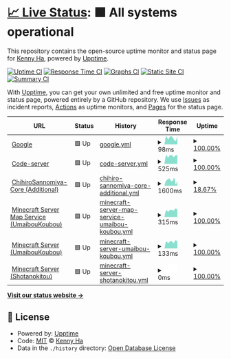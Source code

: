# [📈 Live Status](https://up.kinokonoko.io): <!--live status--> **🟩 All systems operational**

This repository contains the open-source uptime monitor and status page for [Kenny Ha](kinokonoko.io), powered by [Upptime](https://github.com/upptime/upptime).

[![Uptime CI](https://github.com/altkennyh2l/upptime/workflows/Uptime%20CI/badge.svg)](https://github.com/altkennyh2l/upptime/actions?query=workflow%3A%22Uptime+CI%22)
[![Response Time CI](https://github.com/altkennyh2l/upptime/workflows/Response%20Time%20CI/badge.svg)](https://github.com/altkennyh2l/upptime/actions?query=workflow%3A%22Response+Time+CI%22)
[![Graphs CI](https://github.com/altkennyh2l/upptime/workflows/Graphs%20CI/badge.svg)](https://github.com/altkennyh2l/upptime/actions?query=workflow%3A%22Graphs+CI%22)
[![Static Site CI](https://github.com/altkennyh2l/upptime/workflows/Static%20Site%20CI/badge.svg)](https://github.com/altkennyh2l/upptime/actions?query=workflow%3A%22Static+Site+CI%22)
[![Summary CI](https://github.com/altkennyh2l/upptime/workflows/Summary%20CI/badge.svg)](https://github.com/altkennyh2l/upptime/actions?query=workflow%3A%22Summary+CI%22)

With [Upptime](https://upptime.js.org), you can get your own unlimited and free uptime monitor and status page, powered entirely by a GitHub repository. We use [Issues](https://github.com/altkennyh2l/upptime/issues) as incident reports, [Actions](https://github.com/altkennyh2l/upptime/actions) as uptime monitors, and [Pages](https://up.kinokonoko.io) for the status page.

<!--start: status pages-->
<!-- This summary is generated by Upptime (https://github.com/upptime/upptime) -->
<!-- Do not edit this manually, your changes will be overwritten -->
<!-- prettier-ignore -->
| URL | Status | History | Response Time | Uptime |
| --- | ------ | ------- | ------------- | ------ |
| <img alt="" src="https://favicons.githubusercontent.com/www.google.com" height="13"> [Google](https://www.google.com) | 🟩 Up | [google.yml](https://github.com/altkennyh2l/upptime/commits/HEAD/history/google.yml) | <details><summary><img alt="Response time graph" src="./graphs/google/response-time-week.png" height="20"> 98ms</summary><br><a href="https://up.kinokonoko.io/history/google"><img alt="Response time 111" src="https://img.shields.io/endpoint?url=https%3A%2F%2Fraw.githubusercontent.com%2Faltkennyh2l%2Fupptime%2FHEAD%2Fapi%2Fgoogle%2Fresponse-time.json"></a><br><a href="https://up.kinokonoko.io/history/google"><img alt="24-hour response time 89" src="https://img.shields.io/endpoint?url=https%3A%2F%2Fraw.githubusercontent.com%2Faltkennyh2l%2Fupptime%2FHEAD%2Fapi%2Fgoogle%2Fresponse-time-day.json"></a><br><a href="https://up.kinokonoko.io/history/google"><img alt="7-day response time 98" src="https://img.shields.io/endpoint?url=https%3A%2F%2Fraw.githubusercontent.com%2Faltkennyh2l%2Fupptime%2FHEAD%2Fapi%2Fgoogle%2Fresponse-time-week.json"></a><br><a href="https://up.kinokonoko.io/history/google"><img alt="30-day response time 94" src="https://img.shields.io/endpoint?url=https%3A%2F%2Fraw.githubusercontent.com%2Faltkennyh2l%2Fupptime%2FHEAD%2Fapi%2Fgoogle%2Fresponse-time-month.json"></a><br><a href="https://up.kinokonoko.io/history/google"><img alt="1-year response time 111" src="https://img.shields.io/endpoint?url=https%3A%2F%2Fraw.githubusercontent.com%2Faltkennyh2l%2Fupptime%2FHEAD%2Fapi%2Fgoogle%2Fresponse-time-year.json"></a></details> | <details><summary><a href="https://up.kinokonoko.io/history/google">100.00%</a></summary><a href="https://up.kinokonoko.io/history/google"><img alt="All-time uptime 100.00%" src="https://img.shields.io/endpoint?url=https%3A%2F%2Fraw.githubusercontent.com%2Faltkennyh2l%2Fupptime%2FHEAD%2Fapi%2Fgoogle%2Fuptime.json"></a><br><a href="https://up.kinokonoko.io/history/google"><img alt="24-hour uptime 100.00%" src="https://img.shields.io/endpoint?url=https%3A%2F%2Fraw.githubusercontent.com%2Faltkennyh2l%2Fupptime%2FHEAD%2Fapi%2Fgoogle%2Fuptime-day.json"></a><br><a href="https://up.kinokonoko.io/history/google"><img alt="7-day uptime 100.00%" src="https://img.shields.io/endpoint?url=https%3A%2F%2Fraw.githubusercontent.com%2Faltkennyh2l%2Fupptime%2FHEAD%2Fapi%2Fgoogle%2Fuptime-week.json"></a><br><a href="https://up.kinokonoko.io/history/google"><img alt="30-day uptime 100.00%" src="https://img.shields.io/endpoint?url=https%3A%2F%2Fraw.githubusercontent.com%2Faltkennyh2l%2Fupptime%2FHEAD%2Fapi%2Fgoogle%2Fuptime-month.json"></a><br><a href="https://up.kinokonoko.io/history/google"><img alt="1-year uptime 100.00%" src="https://img.shields.io/endpoint?url=https%3A%2F%2Fraw.githubusercontent.com%2Faltkennyh2l%2Fupptime%2FHEAD%2Fapi%2Fgoogle%2Fuptime-year.json"></a></details>
| <img alt="" src="https://favicons.githubusercontent.com/code.kinokonoko.io" height="13"> [Code-server](https://code.kinokonoko.io) | 🟩 Up | [code-server.yml](https://github.com/altkennyh2l/upptime/commits/HEAD/history/code-server.yml) | <details><summary><img alt="Response time graph" src="./graphs/code-server/response-time-week.png" height="20"> 525ms</summary><br><a href="https://up.kinokonoko.io/history/code-server"><img alt="Response time 553" src="https://img.shields.io/endpoint?url=https%3A%2F%2Fraw.githubusercontent.com%2Faltkennyh2l%2Fupptime%2FHEAD%2Fapi%2Fcode-server%2Fresponse-time.json"></a><br><a href="https://up.kinokonoko.io/history/code-server"><img alt="24-hour response time 436" src="https://img.shields.io/endpoint?url=https%3A%2F%2Fraw.githubusercontent.com%2Faltkennyh2l%2Fupptime%2FHEAD%2Fapi%2Fcode-server%2Fresponse-time-day.json"></a><br><a href="https://up.kinokonoko.io/history/code-server"><img alt="7-day response time 525" src="https://img.shields.io/endpoint?url=https%3A%2F%2Fraw.githubusercontent.com%2Faltkennyh2l%2Fupptime%2FHEAD%2Fapi%2Fcode-server%2Fresponse-time-week.json"></a><br><a href="https://up.kinokonoko.io/history/code-server"><img alt="30-day response time 546" src="https://img.shields.io/endpoint?url=https%3A%2F%2Fraw.githubusercontent.com%2Faltkennyh2l%2Fupptime%2FHEAD%2Fapi%2Fcode-server%2Fresponse-time-month.json"></a><br><a href="https://up.kinokonoko.io/history/code-server"><img alt="1-year response time 553" src="https://img.shields.io/endpoint?url=https%3A%2F%2Fraw.githubusercontent.com%2Faltkennyh2l%2Fupptime%2FHEAD%2Fapi%2Fcode-server%2Fresponse-time-year.json"></a></details> | <details><summary><a href="https://up.kinokonoko.io/history/code-server">100.00%</a></summary><a href="https://up.kinokonoko.io/history/code-server"><img alt="All-time uptime 99.96%" src="https://img.shields.io/endpoint?url=https%3A%2F%2Fraw.githubusercontent.com%2Faltkennyh2l%2Fupptime%2FHEAD%2Fapi%2Fcode-server%2Fuptime.json"></a><br><a href="https://up.kinokonoko.io/history/code-server"><img alt="24-hour uptime 100.00%" src="https://img.shields.io/endpoint?url=https%3A%2F%2Fraw.githubusercontent.com%2Faltkennyh2l%2Fupptime%2FHEAD%2Fapi%2Fcode-server%2Fuptime-day.json"></a><br><a href="https://up.kinokonoko.io/history/code-server"><img alt="7-day uptime 100.00%" src="https://img.shields.io/endpoint?url=https%3A%2F%2Fraw.githubusercontent.com%2Faltkennyh2l%2Fupptime%2FHEAD%2Fapi%2Fcode-server%2Fuptime-week.json"></a><br><a href="https://up.kinokonoko.io/history/code-server"><img alt="30-day uptime 99.92%" src="https://img.shields.io/endpoint?url=https%3A%2F%2Fraw.githubusercontent.com%2Faltkennyh2l%2Fupptime%2FHEAD%2Fapi%2Fcode-server%2Fuptime-month.json"></a><br><a href="https://up.kinokonoko.io/history/code-server"><img alt="1-year uptime 99.96%" src="https://img.shields.io/endpoint?url=https%3A%2F%2Fraw.githubusercontent.com%2Faltkennyh2l%2Fupptime%2FHEAD%2Fapi%2Fcode-server%2Fuptime-year.json"></a></details>
| <img alt="" src="https://favicons.githubusercontent.com/cs-webhook.herokuapp.com" height="13"> [ChihiroSannomiya-Core (Additional)](https://cs-webhook.herokuapp.com/) | 🟩 Up | [chihiro-sannomiya-core-additional.yml](https://github.com/altkennyh2l/upptime/commits/HEAD/history/chihiro-sannomiya-core-additional.yml) | <details><summary><img alt="Response time graph" src="./graphs/chihiro-sannomiya-core-additional/response-time-week.png" height="20"> 1600ms</summary><br><a href="https://up.kinokonoko.io/history/chihiro-sannomiya-core-additional"><img alt="Response time 611" src="https://img.shields.io/endpoint?url=https%3A%2F%2Fraw.githubusercontent.com%2Faltkennyh2l%2Fupptime%2FHEAD%2Fapi%2Fchihiro-sannomiya-core-additional%2Fresponse-time.json"></a><br><a href="https://up.kinokonoko.io/history/chihiro-sannomiya-core-additional"><img alt="24-hour response time 6350" src="https://img.shields.io/endpoint?url=https%3A%2F%2Fraw.githubusercontent.com%2Faltkennyh2l%2Fupptime%2FHEAD%2Fapi%2Fchihiro-sannomiya-core-additional%2Fresponse-time-day.json"></a><br><a href="https://up.kinokonoko.io/history/chihiro-sannomiya-core-additional"><img alt="7-day response time 1600" src="https://img.shields.io/endpoint?url=https%3A%2F%2Fraw.githubusercontent.com%2Faltkennyh2l%2Fupptime%2FHEAD%2Fapi%2Fchihiro-sannomiya-core-additional%2Fresponse-time-week.json"></a><br><a href="https://up.kinokonoko.io/history/chihiro-sannomiya-core-additional"><img alt="30-day response time 617" src="https://img.shields.io/endpoint?url=https%3A%2F%2Fraw.githubusercontent.com%2Faltkennyh2l%2Fupptime%2FHEAD%2Fapi%2Fchihiro-sannomiya-core-additional%2Fresponse-time-month.json"></a><br><a href="https://up.kinokonoko.io/history/chihiro-sannomiya-core-additional"><img alt="1-year response time 611" src="https://img.shields.io/endpoint?url=https%3A%2F%2Fraw.githubusercontent.com%2Faltkennyh2l%2Fupptime%2FHEAD%2Fapi%2Fchihiro-sannomiya-core-additional%2Fresponse-time-year.json"></a></details> | <details><summary><a href="https://up.kinokonoko.io/history/chihiro-sannomiya-core-additional">18.67%</a></summary><a href="https://up.kinokonoko.io/history/chihiro-sannomiya-core-additional"><img alt="All-time uptime 79.78%" src="https://img.shields.io/endpoint?url=https%3A%2F%2Fraw.githubusercontent.com%2Faltkennyh2l%2Fupptime%2FHEAD%2Fapi%2Fchihiro-sannomiya-core-additional%2Fuptime.json"></a><br><a href="https://up.kinokonoko.io/history/chihiro-sannomiya-core-additional"><img alt="24-hour uptime 0.03%" src="https://img.shields.io/endpoint?url=https%3A%2F%2Fraw.githubusercontent.com%2Faltkennyh2l%2Fupptime%2FHEAD%2Fapi%2Fchihiro-sannomiya-core-additional%2Fuptime-day.json"></a><br><a href="https://up.kinokonoko.io/history/chihiro-sannomiya-core-additional"><img alt="7-day uptime 18.67%" src="https://img.shields.io/endpoint?url=https%3A%2F%2Fraw.githubusercontent.com%2Faltkennyh2l%2Fupptime%2FHEAD%2Fapi%2Fchihiro-sannomiya-core-additional%2Fuptime-week.json"></a><br><a href="https://up.kinokonoko.io/history/chihiro-sannomiya-core-additional"><img alt="30-day uptime 81.28%" src="https://img.shields.io/endpoint?url=https%3A%2F%2Fraw.githubusercontent.com%2Faltkennyh2l%2Fupptime%2FHEAD%2Fapi%2Fchihiro-sannomiya-core-additional%2Fuptime-month.json"></a><br><a href="https://up.kinokonoko.io/history/chihiro-sannomiya-core-additional"><img alt="1-year uptime 79.78%" src="https://img.shields.io/endpoint?url=https%3A%2F%2Fraw.githubusercontent.com%2Faltkennyh2l%2Fupptime%2FHEAD%2Fapi%2Fchihiro-sannomiya-core-additional%2Fuptime-year.json"></a></details>
| <img alt="" src="https://favicons.githubusercontent.com/mc.komattamode.com" height="13"> [Minecraft Server Map Service (UmaibouKoubou)](http://mc.komattamode.com:33010/) | 🟩 Up | [minecraft-server-map-service-umaibou-koubou.yml](https://github.com/altkennyh2l/upptime/commits/HEAD/history/minecraft-server-map-service-umaibou-koubou.yml) | <details><summary><img alt="Response time graph" src="./graphs/minecraft-server-map-service-umaibou-koubou/response-time-week.png" height="20"> 315ms</summary><br><a href="https://up.kinokonoko.io/history/minecraft-server-map-service-umaibou-koubou"><img alt="Response time 329" src="https://img.shields.io/endpoint?url=https%3A%2F%2Fraw.githubusercontent.com%2Faltkennyh2l%2Fupptime%2FHEAD%2Fapi%2Fminecraft-server-map-service-umaibou-koubou%2Fresponse-time.json"></a><br><a href="https://up.kinokonoko.io/history/minecraft-server-map-service-umaibou-koubou"><img alt="24-hour response time 289" src="https://img.shields.io/endpoint?url=https%3A%2F%2Fraw.githubusercontent.com%2Faltkennyh2l%2Fupptime%2FHEAD%2Fapi%2Fminecraft-server-map-service-umaibou-koubou%2Fresponse-time-day.json"></a><br><a href="https://up.kinokonoko.io/history/minecraft-server-map-service-umaibou-koubou"><img alt="7-day response time 315" src="https://img.shields.io/endpoint?url=https%3A%2F%2Fraw.githubusercontent.com%2Faltkennyh2l%2Fupptime%2FHEAD%2Fapi%2Fminecraft-server-map-service-umaibou-koubou%2Fresponse-time-week.json"></a><br><a href="https://up.kinokonoko.io/history/minecraft-server-map-service-umaibou-koubou"><img alt="30-day response time 324" src="https://img.shields.io/endpoint?url=https%3A%2F%2Fraw.githubusercontent.com%2Faltkennyh2l%2Fupptime%2FHEAD%2Fapi%2Fminecraft-server-map-service-umaibou-koubou%2Fresponse-time-month.json"></a><br><a href="https://up.kinokonoko.io/history/minecraft-server-map-service-umaibou-koubou"><img alt="1-year response time 329" src="https://img.shields.io/endpoint?url=https%3A%2F%2Fraw.githubusercontent.com%2Faltkennyh2l%2Fupptime%2FHEAD%2Fapi%2Fminecraft-server-map-service-umaibou-koubou%2Fresponse-time-year.json"></a></details> | <details><summary><a href="https://up.kinokonoko.io/history/minecraft-server-map-service-umaibou-koubou">100.00%</a></summary><a href="https://up.kinokonoko.io/history/minecraft-server-map-service-umaibou-koubou"><img alt="All-time uptime 100.00%" src="https://img.shields.io/endpoint?url=https%3A%2F%2Fraw.githubusercontent.com%2Faltkennyh2l%2Fupptime%2FHEAD%2Fapi%2Fminecraft-server-map-service-umaibou-koubou%2Fuptime.json"></a><br><a href="https://up.kinokonoko.io/history/minecraft-server-map-service-umaibou-koubou"><img alt="24-hour uptime 100.00%" src="https://img.shields.io/endpoint?url=https%3A%2F%2Fraw.githubusercontent.com%2Faltkennyh2l%2Fupptime%2FHEAD%2Fapi%2Fminecraft-server-map-service-umaibou-koubou%2Fuptime-day.json"></a><br><a href="https://up.kinokonoko.io/history/minecraft-server-map-service-umaibou-koubou"><img alt="7-day uptime 100.00%" src="https://img.shields.io/endpoint?url=https%3A%2F%2Fraw.githubusercontent.com%2Faltkennyh2l%2Fupptime%2FHEAD%2Fapi%2Fminecraft-server-map-service-umaibou-koubou%2Fuptime-week.json"></a><br><a href="https://up.kinokonoko.io/history/minecraft-server-map-service-umaibou-koubou"><img alt="30-day uptime 100.00%" src="https://img.shields.io/endpoint?url=https%3A%2F%2Fraw.githubusercontent.com%2Faltkennyh2l%2Fupptime%2FHEAD%2Fapi%2Fminecraft-server-map-service-umaibou-koubou%2Fuptime-month.json"></a><br><a href="https://up.kinokonoko.io/history/minecraft-server-map-service-umaibou-koubou"><img alt="1-year uptime 100.00%" src="https://img.shields.io/endpoint?url=https%3A%2F%2Fraw.githubusercontent.com%2Faltkennyh2l%2Fupptime%2FHEAD%2Fapi%2Fminecraft-server-map-service-umaibou-koubou%2Fuptime-year.json"></a></details>
| <img alt="" src="https://favicons.githubusercontent.com/null" height="13"> [Minecraft Server (UmaibouKoubou)](mc.komattamode.com) | 🟩 Up | [minecraft-server-umaibou-koubou.yml](https://github.com/altkennyh2l/upptime/commits/HEAD/history/minecraft-server-umaibou-koubou.yml) | <details><summary><img alt="Response time graph" src="./graphs/minecraft-server-umaibou-koubou/response-time-week.png" height="20"> 133ms</summary><br><a href="https://up.kinokonoko.io/history/minecraft-server-umaibou-koubou"><img alt="Response time 137" src="https://img.shields.io/endpoint?url=https%3A%2F%2Fraw.githubusercontent.com%2Faltkennyh2l%2Fupptime%2FHEAD%2Fapi%2Fminecraft-server-umaibou-koubou%2Fresponse-time.json"></a><br><a href="https://up.kinokonoko.io/history/minecraft-server-umaibou-koubou"><img alt="24-hour response time 110" src="https://img.shields.io/endpoint?url=https%3A%2F%2Fraw.githubusercontent.com%2Faltkennyh2l%2Fupptime%2FHEAD%2Fapi%2Fminecraft-server-umaibou-koubou%2Fresponse-time-day.json"></a><br><a href="https://up.kinokonoko.io/history/minecraft-server-umaibou-koubou"><img alt="7-day response time 133" src="https://img.shields.io/endpoint?url=https%3A%2F%2Fraw.githubusercontent.com%2Faltkennyh2l%2Fupptime%2FHEAD%2Fapi%2Fminecraft-server-umaibou-koubou%2Fresponse-time-week.json"></a><br><a href="https://up.kinokonoko.io/history/minecraft-server-umaibou-koubou"><img alt="30-day response time 142" src="https://img.shields.io/endpoint?url=https%3A%2F%2Fraw.githubusercontent.com%2Faltkennyh2l%2Fupptime%2FHEAD%2Fapi%2Fminecraft-server-umaibou-koubou%2Fresponse-time-month.json"></a><br><a href="https://up.kinokonoko.io/history/minecraft-server-umaibou-koubou"><img alt="1-year response time 137" src="https://img.shields.io/endpoint?url=https%3A%2F%2Fraw.githubusercontent.com%2Faltkennyh2l%2Fupptime%2FHEAD%2Fapi%2Fminecraft-server-umaibou-koubou%2Fresponse-time-year.json"></a></details> | <details><summary><a href="https://up.kinokonoko.io/history/minecraft-server-umaibou-koubou">100.00%</a></summary><a href="https://up.kinokonoko.io/history/minecraft-server-umaibou-koubou"><img alt="All-time uptime 100.00%" src="https://img.shields.io/endpoint?url=https%3A%2F%2Fraw.githubusercontent.com%2Faltkennyh2l%2Fupptime%2FHEAD%2Fapi%2Fminecraft-server-umaibou-koubou%2Fuptime.json"></a><br><a href="https://up.kinokonoko.io/history/minecraft-server-umaibou-koubou"><img alt="24-hour uptime 100.00%" src="https://img.shields.io/endpoint?url=https%3A%2F%2Fraw.githubusercontent.com%2Faltkennyh2l%2Fupptime%2FHEAD%2Fapi%2Fminecraft-server-umaibou-koubou%2Fuptime-day.json"></a><br><a href="https://up.kinokonoko.io/history/minecraft-server-umaibou-koubou"><img alt="7-day uptime 100.00%" src="https://img.shields.io/endpoint?url=https%3A%2F%2Fraw.githubusercontent.com%2Faltkennyh2l%2Fupptime%2FHEAD%2Fapi%2Fminecraft-server-umaibou-koubou%2Fuptime-week.json"></a><br><a href="https://up.kinokonoko.io/history/minecraft-server-umaibou-koubou"><img alt="30-day uptime 100.00%" src="https://img.shields.io/endpoint?url=https%3A%2F%2Fraw.githubusercontent.com%2Faltkennyh2l%2Fupptime%2FHEAD%2Fapi%2Fminecraft-server-umaibou-koubou%2Fuptime-month.json"></a><br><a href="https://up.kinokonoko.io/history/minecraft-server-umaibou-koubou"><img alt="1-year uptime 100.00%" src="https://img.shields.io/endpoint?url=https%3A%2F%2Fraw.githubusercontent.com%2Faltkennyh2l%2Fupptime%2FHEAD%2Fapi%2Fminecraft-server-umaibou-koubou%2Fuptime-year.json"></a></details>
| <img alt="" src="https://favicons.githubusercontent.com/null" height="13"> [Minecraft Server (Shotanokitou)](mc.komattamode.com) | 🟩 Up | [minecraft-server-shotanokitou.yml](https://github.com/altkennyh2l/upptime/commits/HEAD/history/minecraft-server-shotanokitou.yml) | <details><summary><img alt="Response time graph" src="./graphs/minecraft-server-shotanokitou/response-time-week.png" height="20"> 0ms</summary><br><a href="https://up.kinokonoko.io/history/minecraft-server-shotanokitou"><img alt="Response time 165" src="https://img.shields.io/endpoint?url=https%3A%2F%2Fraw.githubusercontent.com%2Faltkennyh2l%2Fupptime%2FHEAD%2Fapi%2Fminecraft-server-shotanokitou%2Fresponse-time.json"></a><br><a href="https://up.kinokonoko.io/history/minecraft-server-shotanokitou"><img alt="24-hour response time 0" src="https://img.shields.io/endpoint?url=https%3A%2F%2Fraw.githubusercontent.com%2Faltkennyh2l%2Fupptime%2FHEAD%2Fapi%2Fminecraft-server-shotanokitou%2Fresponse-time-day.json"></a><br><a href="https://up.kinokonoko.io/history/minecraft-server-shotanokitou"><img alt="7-day response time 0" src="https://img.shields.io/endpoint?url=https%3A%2F%2Fraw.githubusercontent.com%2Faltkennyh2l%2Fupptime%2FHEAD%2Fapi%2Fminecraft-server-shotanokitou%2Fresponse-time-week.json"></a><br><a href="https://up.kinokonoko.io/history/minecraft-server-shotanokitou"><img alt="30-day response time 199" src="https://img.shields.io/endpoint?url=https%3A%2F%2Fraw.githubusercontent.com%2Faltkennyh2l%2Fupptime%2FHEAD%2Fapi%2Fminecraft-server-shotanokitou%2Fresponse-time-month.json"></a><br><a href="https://up.kinokonoko.io/history/minecraft-server-shotanokitou"><img alt="1-year response time 165" src="https://img.shields.io/endpoint?url=https%3A%2F%2Fraw.githubusercontent.com%2Faltkennyh2l%2Fupptime%2FHEAD%2Fapi%2Fminecraft-server-shotanokitou%2Fresponse-time-year.json"></a></details> | <details><summary><a href="https://up.kinokonoko.io/history/minecraft-server-shotanokitou">100.00%</a></summary><a href="https://up.kinokonoko.io/history/minecraft-server-shotanokitou"><img alt="All-time uptime 100.00%" src="https://img.shields.io/endpoint?url=https%3A%2F%2Fraw.githubusercontent.com%2Faltkennyh2l%2Fupptime%2FHEAD%2Fapi%2Fminecraft-server-shotanokitou%2Fuptime.json"></a><br><a href="https://up.kinokonoko.io/history/minecraft-server-shotanokitou"><img alt="24-hour uptime 100.00%" src="https://img.shields.io/endpoint?url=https%3A%2F%2Fraw.githubusercontent.com%2Faltkennyh2l%2Fupptime%2FHEAD%2Fapi%2Fminecraft-server-shotanokitou%2Fuptime-day.json"></a><br><a href="https://up.kinokonoko.io/history/minecraft-server-shotanokitou"><img alt="7-day uptime 100.00%" src="https://img.shields.io/endpoint?url=https%3A%2F%2Fraw.githubusercontent.com%2Faltkennyh2l%2Fupptime%2FHEAD%2Fapi%2Fminecraft-server-shotanokitou%2Fuptime-week.json"></a><br><a href="https://up.kinokonoko.io/history/minecraft-server-shotanokitou"><img alt="30-day uptime 100.00%" src="https://img.shields.io/endpoint?url=https%3A%2F%2Fraw.githubusercontent.com%2Faltkennyh2l%2Fupptime%2FHEAD%2Fapi%2Fminecraft-server-shotanokitou%2Fuptime-month.json"></a><br><a href="https://up.kinokonoko.io/history/minecraft-server-shotanokitou"><img alt="1-year uptime 100.00%" src="https://img.shields.io/endpoint?url=https%3A%2F%2Fraw.githubusercontent.com%2Faltkennyh2l%2Fupptime%2FHEAD%2Fapi%2Fminecraft-server-shotanokitou%2Fuptime-year.json"></a></details>

<!--end: status pages-->

[**Visit our status website →**](https://up.kinokonoko.io)

## 📄 License

- Powered by: [Upptime](https://github.com/upptime/upptime)
- Code: [MIT](./LICENSE) © [Kenny Ha](kinokonoko.io)
- Data in the `./history` directory: [Open Database License](https://opendatacommons.org/licenses/odbl/1-0/)
